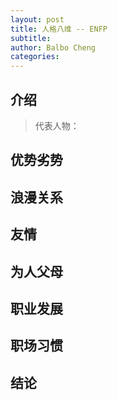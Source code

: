```yaml
---
layout: post
title: 人格八维 -- ENFP
subtitle: 
author: Balbo Cheng
categories: 
---
```


## 介绍

> 代表人物：

## 优势劣势

## 浪漫关系

## 友情

## 为人父母

## 职业发展

## 职场习惯

## 结论
